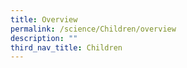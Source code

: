 ```yaml
---
title: Overview
permalink: /science/Children/overview
description: ""
third_nav_title: Children
---
```


